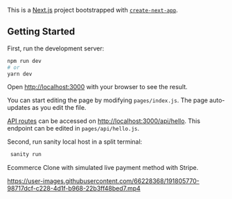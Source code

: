 This is a [Next.js](https://nextjs.org/) project bootstrapped with [`create-next-app`](https://github.com/vercel/next.js/tree/canary/packages/create-next-app).

## Getting Started

First, run the development server:

```bash
npm run dev
# or
yarn dev
```

Open [http://localhost:3000](http://localhost:3000) with your browser to see the result.

You can start editing the page by modifying `pages/index.js`. The page auto-updates as you edit the file.

[API routes](https://nextjs.org/docs/api-routes/introduction) can be accessed on [http://localhost:3000/api/hello](http://localhost:3000/api/hello). This endpoint can be edited in `pages/api/hello.js`.

Second, run sanity local host in a split terminal:
 
```bash
 sanity run
```

Ecommerce Clone with simulated live payment method with Stripe.


https://user-images.githubusercontent.com/66228368/191805770-98717dcf-c228-4d1f-b968-22b3ff48bed7.mp4

